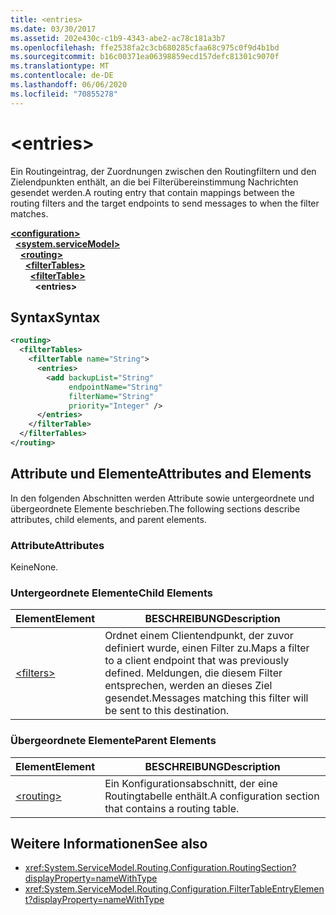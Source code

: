 ```yaml
---
title: <entries>
ms.date: 03/30/2017
ms.assetid: 202e430c-c1b9-4343-abe2-ac78c181a3b7
ms.openlocfilehash: ffe2538fa2c3cb680285cfaa68c975c0f9d4b1bd
ms.sourcegitcommit: b16c00371ea06398859ecd157defc81301c9070f
ms.translationtype: MT
ms.contentlocale: de-DE
ms.lasthandoff: 06/06/2020
ms.locfileid: "70855278"
---
```

# \<entries>
<span data-ttu-id="78952-101">Ein Routingeintrag, der Zuordnungen zwischen den Routingfiltern und den Zielendpunkten enthält, an die bei Filterübereinstimmung Nachrichten gesendet werden.</span><span class="sxs-lookup"><span data-stu-id="78952-101">A routing entry that contain mappings between the routing filters and the target endpoints to send messages to when the filter matches.</span></span>  
  
[**\<configuration>**](../configuration-element.md)\
&nbsp;&nbsp;[**\<system.serviceModel>**](system-servicemodel.md)\
&nbsp;&nbsp;&nbsp;&nbsp;[**\<routing>**](routing.md)\
&nbsp;&nbsp;&nbsp;&nbsp;&nbsp;&nbsp;[**\<filterTables>**](filtertables.md)\
&nbsp;&nbsp;&nbsp;&nbsp;&nbsp;&nbsp;&nbsp;&nbsp;[**\<filterTable>**](filtertable.md)\
&nbsp;&nbsp;&nbsp;&nbsp;&nbsp;&nbsp;&nbsp;&nbsp;&nbsp;&nbsp;**\<entries>**  
  
## <a name="syntax"></a><span data-ttu-id="78952-102">Syntax</span><span class="sxs-lookup"><span data-stu-id="78952-102">Syntax</span></span>  
  
```xml  
<routing>
  <filterTables>
    <filterTable name="String">
      <entries>
        <add backupList="String"
             endpointName="String"
             filterName="String"
             priority="Integer" />
      </entries>
    </filterTable>
  </filterTables>
</routing>
```  
  
## <a name="attributes-and-elements"></a><span data-ttu-id="78952-103">Attribute und Elemente</span><span class="sxs-lookup"><span data-stu-id="78952-103">Attributes and Elements</span></span>  
 <span data-ttu-id="78952-104">In den folgenden Abschnitten werden Attribute sowie untergeordnete und übergeordnete Elemente beschrieben.</span><span class="sxs-lookup"><span data-stu-id="78952-104">The following sections describe attributes, child elements, and parent elements.</span></span>  
  
### <a name="attributes"></a><span data-ttu-id="78952-105">Attribute</span><span class="sxs-lookup"><span data-stu-id="78952-105">Attributes</span></span>  
 <span data-ttu-id="78952-106">Keine</span><span class="sxs-lookup"><span data-stu-id="78952-106">None.</span></span>  
  
### <a name="child-elements"></a><span data-ttu-id="78952-107">Untergeordnete Elemente</span><span class="sxs-lookup"><span data-stu-id="78952-107">Child Elements</span></span>  
  
|<span data-ttu-id="78952-108">Element</span><span class="sxs-lookup"><span data-stu-id="78952-108">Element</span></span>|<span data-ttu-id="78952-109">BESCHREIBUNG</span><span class="sxs-lookup"><span data-stu-id="78952-109">Description</span></span>|  
|-------------|-----------------|  
|[\<filters>](filters-of-routing.md)|<span data-ttu-id="78952-110">Ordnet einem Clientendpunkt, der zuvor definiert wurde, einen Filter zu.</span><span class="sxs-lookup"><span data-stu-id="78952-110">Maps a filter to a client endpoint that was previously defined.</span></span> <span data-ttu-id="78952-111">Meldungen, die diesem Filter entsprechen, werden an dieses Ziel gesendet.</span><span class="sxs-lookup"><span data-stu-id="78952-111">Messages matching this filter will be sent to this destination.</span></span>|  
  
### <a name="parent-elements"></a><span data-ttu-id="78952-112">Übergeordnete Elemente</span><span class="sxs-lookup"><span data-stu-id="78952-112">Parent Elements</span></span>  
  
|<span data-ttu-id="78952-113">Element</span><span class="sxs-lookup"><span data-stu-id="78952-113">Element</span></span>|<span data-ttu-id="78952-114">BESCHREIBUNG</span><span class="sxs-lookup"><span data-stu-id="78952-114">Description</span></span>|  
|-------------|-----------------|  
|[\<routing>](routing.md)|<span data-ttu-id="78952-115">Ein Konfigurationsabschnitt, der eine Routingtabelle enthält.</span><span class="sxs-lookup"><span data-stu-id="78952-115">A configuration section that contains a routing table.</span></span>|  
  
## <a name="see-also"></a><span data-ttu-id="78952-116">Weitere Informationen</span><span class="sxs-lookup"><span data-stu-id="78952-116">See also</span></span>

- <xref:System.ServiceModel.Routing.Configuration.RoutingSection?displayProperty=nameWithType>
- <xref:System.ServiceModel.Routing.Configuration.FilterTableEntryElement?displayProperty=nameWithType>
